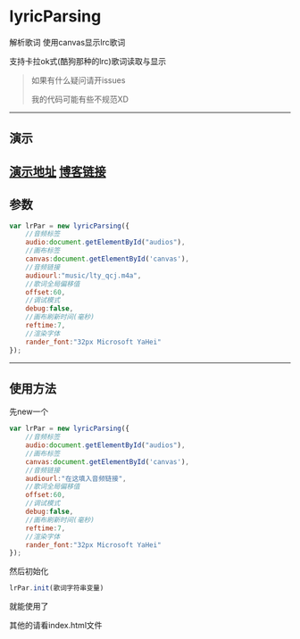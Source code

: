 # lyricParsing

解析歌词
使用canvas显示lrc歌词

支持卡拉ok式(酷狗那种的lrc)歌词读取与显示

> 如果有什么疑问请开issues
>
> 我的代码可能有些不规范XD

---
## 演示
[演示地址](https://klxljun.github.io/lyricParsing/index.html)
[博客链接](https://huyaoi.moe/2020/lyricparsing.html)
---
## 参数
```javascript
var lrPar = new lyricParsing({
    //音频标签
    audio:document.getElementById("audios"),
    //画布标签
    canvas:document.getElementById('canvas'),
    //音频链接
    audiourl:"music/lty_qcj.m4a",
    //歌词全局偏移值
    offset:60,
    //调试模式
    debug:false,
    //画布刷新时间(毫秒)
    reftime:7,
    //渲染字体
    rander_font:"32px Microsoft YaHei"
});
```
----
## 使用方法

先new一个
```javascript
var lrPar = new lyricParsing({
    //音频标签
    audio:document.getElementById("audios"),
    //画布标签
    canvas:document.getElementById('canvas'),
    //音频链接
    audiourl:"在这填入音频链接",
    //歌词全局偏移值
    offset:60,
    //调试模式
    debug:false,
    //画布刷新时间(毫秒)
    reftime:7,
    //渲染字体
    rander_font:"32px Microsoft YaHei"
});
```

然后初始化
```javascript
lrPar.init(歌词字符串变量)
```

就能使用了

其他的请看index.html文件